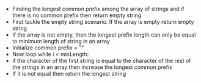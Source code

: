 - Finding the longest common prefix among the array of strings and if there is no common prefix then return empty string
- First tackle the empty string scenario. If the array is empty return empty string
- If the array is not empty, then the longest prefix length can only be equal to minimum length of string in an array
- Initialize common prefix = ""
- Now loop while i < minLength:
- if the character of the first string is equal to the character of the rest of the strings in an array then increase the longest common prefix
- If it is not equal then return the longest string